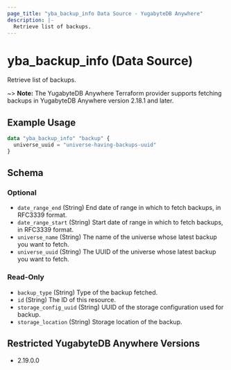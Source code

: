 ```yaml
---
page_title: "yba_backup_info Data Source - YugabyteDB Anywhere"
description: |-
  Retrieve list of backups.
---
```


# yba_backup_info (Data Source)

Retrieve list of backups.

~> **Note:** The YugabyteDB Anywhere Terraform provider supports fetching backups in YugabyteDB Anywhere version 2.18.1 and later.

## Example Usage

```terraform
data "yba_backup_info" "backup" {
  universe_uuid = "universe-having-backups-uuid"
}
```

<!-- schema generated by tfplugindocs -->
## Schema

### Optional

- `date_range_end` (String) End date of range in which to fetch backups, in RFC3339 format.
- `date_range_start` (String) Start date of range in which to fetch backups, in RFC3339 format.
- `universe_name` (String) The name of the universe whose latest backup you want to fetch.
- `universe_uuid` (String) The UUID of the universe whose latest backup you want to fetch.

### Read-Only

- `backup_type` (String) Type of the backup fetched.
- `id` (String) The ID of this resource.
- `storage_config_uuid` (String) UUID of the storage configuration used for backup.
- `storage_location` (String) Storage location of the backup.

## Restricted YugabyteDB Anywhere Versions

- 2.19.0.0
